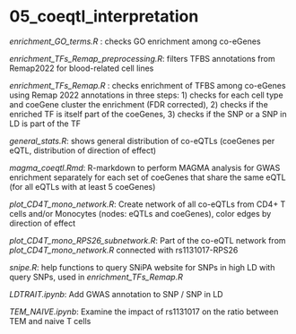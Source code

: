 # 05_coeqtl_interpretation

*enrichment_GO_terms.R* :  checks GO enrichment among co-eGenes

*enrichment_TFs_Remap_preprocessing.R*: filters TFBS annotations from Remap2022 for blood-related cell lines

*enrichment_TFs_Remap.R* : checks enrichment of TFBS among co-eGenes using Remap 2022 annotations in three steps: 1) checks for each cell type and coeGene cluster the enrichment (FDR corrected), 2) checks if the enriched TF is itself part of the coeGenes, 3) checks if the SNP or a SNP in LD is part of the TF

*general_stats.R*: shows general distribution of co-eQTLs (coeGenes per eQTL, distribution of direction of effect)

*magma_coeqtl.Rmd*: R-markdown to perform MAGMA analysis for  GWAS enrichment separately for each set of coeGenes that share the same eQTL (for all eQTLs with at least 5 coeGenes)

*plot_CD4T_mono_network.R*: Create network of all co-eQTLs from CD4+ T cells and/or Monocytes (nodes: eQTLs and coeGenes), color edges by direction of effect

*plot_CD4T_mono_RPS26_subnetwork.R*: Part of the co-eQTL network from *plot_CD4T_mono_network.R* connected with rs1131017-RPS26

*snipe.R*: help functions to query SNiPA website for SNPs in high LD with query SNPs, used in *enrichment_TFs_Remap.R*

*LDTRAIT.ipynb*: Add GWAS annotation to SNP / SNP in LD

*TEM_NAIVE.ipynb*: Examine the impact of rs1131017 on the ratio between TEM and naive T cells
